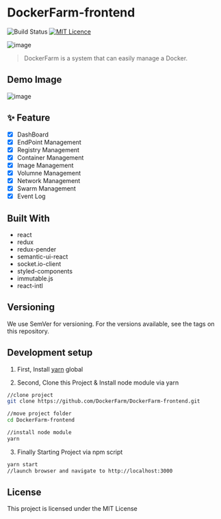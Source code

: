 # DockerFarm-frontend

![Build Status](https://jenkins.dockerfarm.io/buildStatus/icon?job=DockerFarm-frontend/master)
[![MIT Licence](https://badges.frapsoft.com/os/mit/mit.svg?v=103)](https://opensource.org/licenses/mit-license.php)

![image](https://user-images.githubusercontent.com/2585676/45164345-3824ac00-b22d-11e8-8582-f401e7b9dca8.png)

> DockerFarm is a system that can easily manage a Docker.

## Demo Image
![image](https://user-images.githubusercontent.com/2585676/47604376-f3024680-da33-11e8-8ea5-7dcae9eee3cb.png)


## ✨ Feature

- [x] DashBoard
- [x] EndPoint Management
- [x] Registry Management
- [x] Container Management
- [x] Image Management
- [x] Volumne Management
- [x] Network Management
- [x] Swarm Management
- [x] Event Log

## Built With

* react
* redux
* redux-pender
* semantic-ui-react
* socket.io-client
* styled-components
* immutable.js
* react-intl

## Versioning
We use SemVer for versioning. For the versions available, see the tags on this repository.

## Development setup
1. First, Install [yarn](https://yarnpkg.com/en/) global


2. Second, Clone this Project & Install node module via yarn

```sh
//clone project
git clone https://github.com/DockerFarm/DockerFarm-frontend.git

//move project folder
cd DockerFarm-frontend

//install node module
yarn
```

3. Finally Starting Project via npm script

```sh
yarn start
//launch browser and navigate to http://localhost:3000
```

## License

This project is licensed under the MIT License
